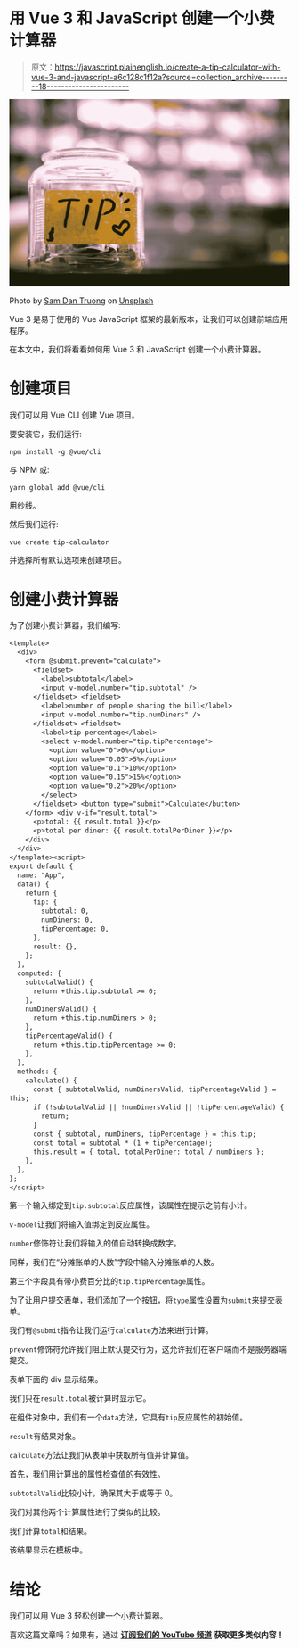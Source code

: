 # 用 Vue 3 和 JavaScript 创建一个小费计算器

> 原文：<https://javascript.plainenglish.io/create-a-tip-calculator-with-vue-3-and-javascript-a6c128c1f12a?source=collection_archive---------18----------------------->

![](img/2bb5e70985dc2d6ed21205e9222a1de3.png)

Photo by [Sam Dan Truong](https://unsplash.com/@sam_truong?utm_source=medium&utm_medium=referral) on [Unsplash](https://unsplash.com?utm_source=medium&utm_medium=referral)

Vue 3 是易于使用的 Vue JavaScript 框架的最新版本，让我们可以创建前端应用程序。

在本文中，我们将看看如何用 Vue 3 和 JavaScript 创建一个小费计算器。

# 创建项目

我们可以用 Vue CLI 创建 Vue 项目。

要安装它，我们运行:

```
npm install -g @vue/cli
```

与 NPM 或:

```
yarn global add @vue/cli
```

用纱线。

然后我们运行:

```
vue create tip-calculator
```

并选择所有默认选项来创建项目。

# 创建小费计算器

为了创建小费计算器，我们编写:

```
<template>
  <div>
    <form @submit.prevent="calculate">
      <fieldset>
        <label>subtotal</label>
        <input v-model.number="tip.subtotal" />
      </fieldset> <fieldset>
        <label>number of people sharing the bill</label>
        <input v-model.number="tip.numDiners" />
      </fieldset> <fieldset>
        <label>tip percentage</label>
        <select v-model.number="tip.tipPercentage">
          <option value="0">0%</option>
          <option value="0.05">5%</option>
          <option value="0.1">10%</option>
          <option value="0.15">15%</option>
          <option value="0.2">20%</option>
        </select>
      </fieldset> <button type="submit">Calculate</button>
    </form> <div v-if="result.total">
      <p>total: {{ result.total }}</p>
      <p>total per diner: {{ result.totalPerDiner }}</p>
    </div>
  </div>
</template><script>
export default {
  name: "App",
  data() {
    return {
      tip: {
        subtotal: 0,
        numDiners: 0,
        tipPercentage: 0,
      },
      result: {},
    };
  },
  computed: {
    subtotalValid() {
      return +this.tip.subtotal >= 0;
    },
    numDinersValid() {
      return +this.tip.numDiners > 0;
    },
    tipPercentageValid() {
      return +this.tip.tipPercentage >= 0;
    },
  },
  methods: {
    calculate() {
      const { subtotalValid, numDinersValid, tipPercentageValid } = this;
      if (!subtotalValid || !numDinersValid || !tipPercentageValid) {
        return;
      }
      const { subtotal, numDiners, tipPercentage } = this.tip;
      const total = subtotal * (1 + tipPercentage);
      this.result = { total, totalPerDiner: total / numDiners };
    },
  },
};
</script>
```

第一个输入绑定到`tip.subtotal`反应属性，该属性在提示之前有小计。

`v-model`让我们将输入值绑定到反应属性。

`number`修饰符让我们将输入的值自动转换成数字。

同样，我们在“分摊账单的人数”字段中输入分摊账单的人数。

第三个字段具有带小费百分比的`tip.tipPercentage`属性。

为了让用户提交表单，我们添加了一个按钮，将`type`属性设置为`submit`来提交表单。

我们有`@submit`指令让我们运行`calculate`方法来进行计算。

`prevent`修饰符允许我们阻止默认提交行为，这允许我们在客户端而不是服务器端提交。

表单下面的 div 显示结果。

我们只在`result.total`被计算时显示它。

在组件对象中，我们有一个`data`方法，它具有`tip`反应属性的初始值。

`result`有结果对象。

`calculate`方法让我们从表单中获取所有值并计算值。

首先，我们用计算出的属性检查值的有效性。

`subtotalValid`比较小计，确保其大于或等于 0。

我们对其他两个计算属性进行了类似的比较。

我们计算`total`和结果。

该结果显示在模板中。

# 结论

我们可以用 Vue 3 轻松创建一个小费计算器。

喜欢这篇文章吗？如果有，通过 [**订阅我们的 YouTube 频道**](https://www.youtube.com/channel/UCtipWUghju290NWcn8jhyAw?sub_confirmation=true) **获取更多类似内容！**